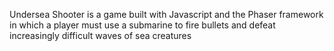Undersea Shooter is a game built with Javascript and the Phaser framework in which a player 
must use a submarine to fire bullets and defeat increasingly difficult waves of sea creatures
